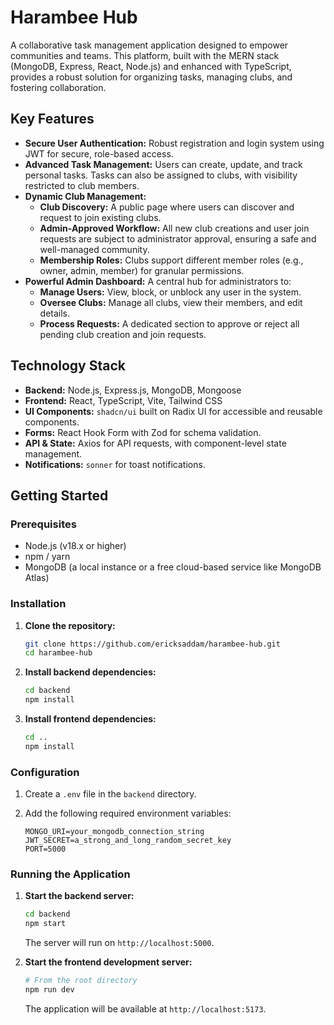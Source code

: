 # Harambee Hub

A collaborative task management application designed to empower communities and teams. This platform, built with the MERN stack (MongoDB, Express, React, Node.js) and enhanced with TypeScript, provides a robust solution for organizing tasks, managing clubs, and fostering collaboration.

## Key Features

- **Secure User Authentication:** Robust registration and login system using JWT for secure, role-based access.
- **Advanced Task Management:** Users can create, update, and track personal tasks. Tasks can also be assigned to clubs, with visibility restricted to club members.
- **Dynamic Club Management:**
  - **Club Discovery:** A public page where users can discover and request to join existing clubs.
  - **Admin-Approved Workflow:** All new club creations and user join requests are subject to administrator approval, ensuring a safe and well-managed community.
  - **Membership Roles:** Clubs support different member roles (e.g., owner, admin, member) for granular permissions.
- **Powerful Admin Dashboard:** A central hub for administrators to:
  - **Manage Users:** View, block, or unblock any user in the system.
  - **Oversee Clubs:** Manage all clubs, view their members, and edit details.
  - **Process Requests:** A dedicated section to approve or reject all pending club creation and join requests.

## Technology Stack

- **Backend:** Node.js, Express.js, MongoDB, Mongoose
- **Frontend:** React, TypeScript, Vite, Tailwind CSS
- **UI Components:** `shadcn/ui` built on Radix UI for accessible and reusable components.
- **Forms:** React Hook Form with Zod for schema validation.
- **API & State:** Axios for API requests, with component-level state management.
- **Notifications:** `sonner` for toast notifications.

## Getting Started

### Prerequisites

- Node.js (v18.x or higher)
- npm / yarn
- MongoDB (a local instance or a free cloud-based service like MongoDB Atlas)

### Installation

1.  **Clone the repository:**
    ```sh
    git clone https://github.com/ericksaddam/harambee-hub.git
    cd harambee-hub
    ```

2.  **Install backend dependencies:**
    ```sh
    cd backend
    npm install
    ```

3.  **Install frontend dependencies:**
    ```sh
    cd ..
    npm install
    ```

### Configuration

1.  Create a `.env` file in the `backend` directory.
2.  Add the following required environment variables:

    ```env
    MONGO_URI=your_mongodb_connection_string
    JWT_SECRET=a_strong_and_long_random_secret_key
    PORT=5000
    ```

### Running the Application

1.  **Start the backend server:**
    ```sh
    cd backend
    npm start
    ```
    The server will run on `http://localhost:5000`.

2.  **Start the frontend development server:**
    ```sh
    # From the root directory
    npm run dev
    ```
    The application will be available at `http://localhost:5173`.
